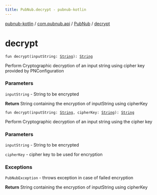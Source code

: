 ```yaml
---
title: PubNub.decrypt - pubnub-kotlin
---
```


[pubnub-kotlin](../../index.html) / [com.pubnub.api](../index.html) / [PubNub](index.html) / [decrypt](./decrypt.html)

# decrypt

`fun decrypt(inputString: `[`String`](https://kotlinlang.org/api/latest/jvm/stdlib/kotlin/-string/index.html)`): `[`String`](https://kotlinlang.org/api/latest/jvm/stdlib/kotlin/-string/index.html)

Perform Cryptographic decryption of an input string using cipher key provided by PNConfiguration

### Parameters

`inputString` - String to be encrypted

**Return**
String containing the encryption of inputString using cipherKey

`fun decrypt(inputString: `[`String`](https://kotlinlang.org/api/latest/jvm/stdlib/kotlin/-string/index.html)`, cipherKey: `[`String`](https://kotlinlang.org/api/latest/jvm/stdlib/kotlin/-string/index.html)`): `[`String`](https://kotlinlang.org/api/latest/jvm/stdlib/kotlin/-string/index.html)

Perform Cryptographic decryption of an input string using the cipher key

### Parameters

`inputString` - String to be encrypted

`cipherKey` - cipher key to be used for encryption

### Exceptions

`PubNubException` - throws exception in case of failed encryption

**Return**
String containing the encryption of inputString using cipherKey


